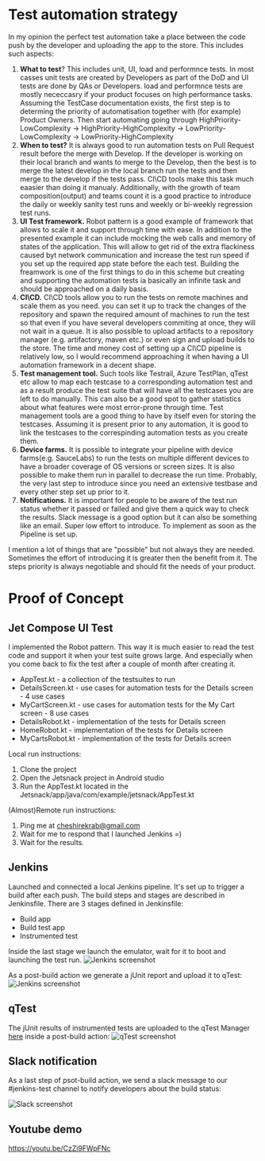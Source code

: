 # Test automation strategy
In my opinion the perfect test automation take a place between the code push by the developer and uploading the app to the store. This includes such aspects:
1. **What to test**?
This includes unit, UI, load and performnce tests. In most casses unit tests are created by Developers as part of the DoD and UI tests are done by QAs or Developers. load and performnce tests are mostly nececcasry if your product focuses on high performance tasks. Assuming the TestCase documentation exists, the first step is to determing the priority of automatisation together with (for example) Product Owners. Then start automating going through HighPriority-LowComplexity -> HighPriority-HighComplexity -> LowPriority-LowComplexity -> LowPriority-HighComplexity
2. **When to test?**
It is always good to run automation tests on Pull Request result before the merge with Develop. If the developer is working on their local branch and wants to merge to the Develop, then the best is to merge the latest develop in the local branch run the tests and then merge to the develop if the tests pass. CI\CD tools make this task much eaasier than doing it manualy. Additionally, with the growth of team composition(output) and teams count it is a good practice to introduce the daily or weekly sanity test runs and weekly or bi-weekly regression test runs.
3. **UI Test framework.** Robot pattern is a good example of framework that allows to scale it and support through time with ease. In addition to the presented example it can include mocking the web calls and memory of states of the application. This will allow to get rid of the extra flackiness caused byt network communication and increase the test run speed if you set up the required app state before the each test. Building the freamwork is one of the first things to do in this scheme but creating and supporting the automation tests ia basically an infinite task and should be approached on a daily basis.
4. **CI\CD.** CI\CD tools allow you to run the tests on remote machines and scale them as you need. you can set it up to track the changes of the repository and spawn the required amount of machines to run the test so that even if you have several developers commiting at once, they will not wait in a queue. It is also possible to upload artifacts to a repository manager (e.g. artifactory, maven etc.) or even sign and upload builds to the store. The time and money cost of setting up a CI\CD pipeline is relatively low, so I would recommend approaching it when having a UI automation framework in a decent shape.
5. **Test management tool.** Such tools like Testrail, Azure TestPlan, qTest etc allow to map each testcase to a corresponding automation test and as a result produce the test suite that will have all the testcases you are left to do manually. This can also be a good spot to gather statistics about what features were most error-prone through time. Test management tools are a good thing to have by itself even for storing the testcases. Assuming it is present prior to any automation, it is good to link the testcases to the correspinding automation tests as you create them.
6. **Device farms.** It is possible to integrate your pipeline with device farms(e.g. SauceLabs) to run the tests on multiple different devices to have a broader coverage of OS versions or screen sizes. It is also possible to make them run in parallel to decrease the run time. Probably, the very last step to introduce since you need an extensive testbase and every other step set up prior to it.
7. **Notifications.** It is important for people to be aware of the test run status whether it passed or failed and give them a quick way to check the results. Slack message is a good option but it can also be something like an email. Super low effort to introduce. To implement as soon as the Pipeline is set up.

I mention a lot of things that are "possible" but not always they are needed. Sometimes the effort of introducing it is greater then the benefit from it. The steps priority is always negotiable and should fit the needs of your product.


# Proof of Concept


## Jet Compose UI Test
I implemented the Robot pattern. This way it is much easier to read the test code and support it when your test suite grows large. And especially when you come back to fix the test after a couple of month after creating it.
- AppTest.kt - a collection of the testsuites to run
- DetailsScreen.kt - use cases for automation tests for the Details screen - 4 use cases
- MyCartScreen.kt - use cases for automation tests for the My Cart screen - 8 use cases
- DetailsRobot.kt - implementation of the tests for Details screen
- HomeRobot.kt - implementation of the tests for Details screen
- MyCartsRobot.kt - implementation of the tests for Details screen

Local run instructions:
1. Clone the project
2. Open the Jetsnack project in Android studio
3. Run the AppTest.kt located in the Jetsnack/app/java/com/example/jetsnack/AppTest.kt

(Almost)Remote run instructions:
1. Ping me at cheshirekrab@gmail.com
2. Wait for me to respond that I launched Jenkins =) 
3. Wait for the results.

## Jenkins
Launched and connected a local Jenkins pipeline. It's set up to trigger a build after each push. The build steps and stages are described in Jenkinsfile.
There are 3 stages defined in Jenkinsfile:
- Build app
- Build test app
- Instrumented test

Inside the last stage we launch the emulator, wait for it to boot and launching the test run.
![Jenkins screenshot](https://i.ibb.co/cYFKNf2/photo-2022-05-23-19-15-44.jpg)

As a post-build action we generate a jUnit report and upload it to qTest:
![Jenkins screenshot](https://i.ibb.co/YLsq3LV/photo-2022-05-23-19-15-47.jpg)

## qTest
The jUnit results of instrumented tests are uploaded to the qTest Manager [here](https://gorillastest.qtestnet.com/) inside a post-build action:
![qTest screenshot](https://i.ibb.co/symcLYF/photo-2022-05-23-19-15-49.jpg)

## Slack notification
As a last step of psot-build action, we send a slack message to our #jenkins-test channel to notify developers about the build status:
 
![Slack screenshot](https://i.ibb.co/0rzhnjx/photo-2022-05-23-19-15-42.jpg)

## Youtube demo
https://youtu.be/CzZi9FWpFNc

